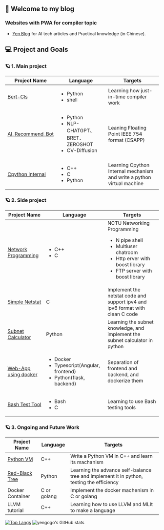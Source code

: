 ## 🦔 Welcome to my blog

### Websites with PWA for compiler topic

* [Yen Blog](https://lovelessless99.github.io/coding-hub/) for AI tech articles and Practical knowledge (in Chinese).

## 💻 Project and Goals

### 🪐 1.  Main project

| Project Name   | Language                         | Targets |
|----------------|----------------------------------|---------|
| [Bert-Cls](https://github.com/yengogo/pytorch-bert-classification)      | <ul><li>Python</li><li>shell</li></ul>  | Learning how just-in-time compiler work |
| [AI_Recommend_Bot](https://github.com/lovelessless99/IEEE_754_Tutorial)| <ul><li>Python</li><li>NLP-CHATGPT、BRET、ZEROSHOT</li><li>CV-Diffusion</li></ul>                         |  Leaning Floating Point IEEE 754 format (CSAPP)  |
| [Cpython Internal]() | <ul><li>C++</li><li>C</li><li>Python</li></ul> | Learning Cpython Internal mechanism and write a python virtual machine |

### 🪐 2. Side project

| Project Name   | Language                         | Targets |
|----------------|----------------------------------|---------|
| [Network Programming](https://github.com/lovelessless99/108_Network_Programming) | <ul><li>C++</li><li>C</li></ul>  |  NCTU Networking Programming <br> <ul><li>N pipe shell</li> <li>Multiuser chatroom</li> <li>Http erver with boost library</li> <li>FTP server with boost library</li> </ul>  |
| [Simple Netstat](https://github.com/lovelessless99/Simple_Netstat) | C                                |  Implement the netstat code and support ipv4 and ipv6 format with clean C code  |
| [Subnet Calculator](https://github.com/lovelessless99/Subnet-Calculator) | Python                        |  Learning the subnet knowledge, and implement the subnet calculator in python       |
| [Web-App using docker](https://github.com/lovelessless99/web_app)           | <ul><li>Docker</li><li>Typescript(Angular, frontend)</li> <li>Python(flask, backend)</li></ul>| Separation of frontend and backend, and dockerize them         |
| [Bash Test Tool](https://github.com/lovelessless99/Bash_Test_Tool) | <ul><li>Bash</li><li>C</li></ul> |  Learning to use Bash testing tools  |

### 🪐 3. Ongoing and Future Work

| Project Name   | Language                         | Targets |
|----------------|----------------------------------|---------|
| [Python VM](https://github.com/lovelessless99/Python_VM)      | C++                              | Write a Python VM in C++ and learn its machanism |
| [Red-Black Tree](https://github.com/lovelessless99/Red-Black-Tree) | Python                           | Learning the advance self-balance tree and implement it in python, testing the efficiency |
| Docker Container | C or golang  | Implement the docker machenism in C or golang |
| LLVM tutorial | C++  | Learning how to use LLVM and MLIt to make a language |

[![Top Langs](https://github-readme-stats.vercel.app/api/top-langs/?username=yengogo&layout=compact&hide=Jupyter%20Notebook,html&langs_count=50)](https://github.com/lovelessless99/github-readme-stats)
![yengogo's GitHub stats](https://github-readme-stats.vercel.app/api?username=yengogo&show_icons=true&theme=gruvbox)
